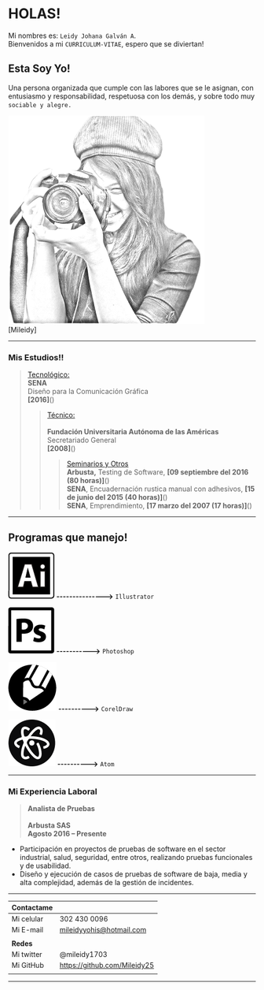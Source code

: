 # **HOLAS!**
Mi nombres es: `Leidy Johana Galván A`. <br/>
Bienvenidos a mi `CURRICULUM-VITAE`, espero que se diviertan!


## **Esta Soy Yo!**
Una persona organizada que cumple con las labores que se le asignan, con entusiasmo y responsabilidad,  respetuosa con los demás, y sobre todo muy `sociable y alegre.`

![Esta es mi foto](./srr/mileidy.jpg) <br/>
[Mileidy]

----------------------


### Mis Estudios!!

> [Tecnológico:]()			  
  **SENA**  <br/>
  Diseño para la Comunicación Gráfica <br/>
  **[2016]**()
>> [Técnico:]() <br/>				
  **Fundación Universitaria Autónoma de las Américas** <br/>
  Secretariado General <br/>
  **[2008]**()
>>>[Seminarios y Otros]() <br/>
**Arbusta,** Testing de Software, **[09 septiembre del 2016 (80 horas)]**() <br/>
**SENA**, Encuadernación rustica manual con adhesivos, **[15 de junio del 2015 (40 horas)]**() <br/>
**SENA**, Emprendimiento, **[17 marzo del 2007 (17 horas)]**()

--------------------------

## Programas que manejo!

![Illustrator](./srr/illus.jpg)
**--------------->**  `Illustrator`

![Photoshop](./srr/photoshop.jpg)
  **----------->** `Photoshop`

![Corel](./srr/corel.jpg)
   **---------->**  `CorelDraw`

![Atom](./srr/atom.jpg)
   **---------->**  `Atom`

<hr/>

### Mi Experiencia Laboral

  >**Analista de Pruebas** <br/> 		
  **Arbusta SAS** <br/>
  **Agosto 2016 – Presente**

* Participación en proyectos de pruebas de software en el sector industrial, salud, seguridad, entre otros, realizando pruebas funcionales y de usabilidad.
* Diseño y ejecución de casos de pruebas de software de baja, media y alta complejidad, además de la gestión de incidentes.

---------

|Contactame|  |
| ------ | ----------- |
| Mi celular | 302 430 0096|
| Mi E-mail | mileidyyohis@hotmail.com|
|||
|**Redes**|  |
| Mi twitter  | @mileidy1703|
| Mi GitHub | https://github.com/Mileidy25 |
||||

------------------------
